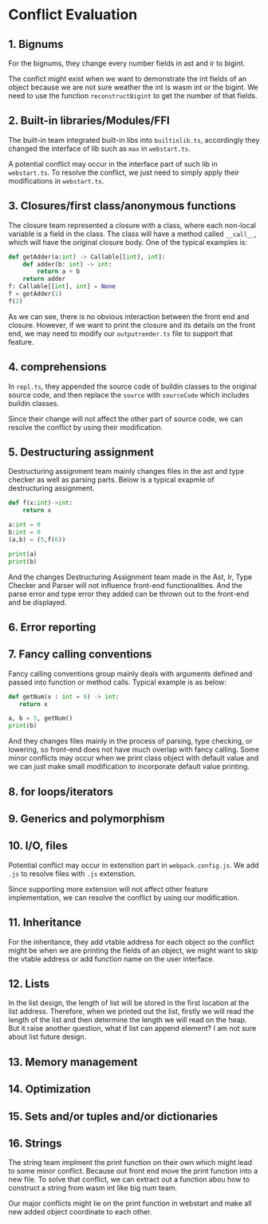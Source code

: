 # Conflict Evaluation

## 1. Bignums
For the bignums, they change every number fields in ast and ir to bigint. 

The confict might exist when we want to demonstrate the int fields of an object because we are not sure weather the int is wasm int or the bigint. We need to use the function `reconstructBigint` to get the number of that fields.

## 2. Built-in libraries/Modules/FFI

The built-in team integrated built-in libs into `builtinlib.ts`, accordingly they changed the interface of lib such as `max` in `webstart.ts`.

A potential conflict may occur in the interface part of such lib in `webstart.ts`. To resolve the conflict, we just need to simply apply their modifications in `webstart.ts`.

## 3. Closures/first class/anonymous functions

The closure team represented a closure with a class, where each non-local variable is a field in the class. The class will have a method called `__call__`,
which will have the original closure body. One of the typical examples is:

```python
def getAdder(a:int) -> Callable[[int], int]:
    def adder(b: int) -> int:
        return a + b
    return adder
f: Callable[[int], int] = None
f = getAdder(1)
f(2)
```

As we can see, there is no obvious interaction between the front end and closure. However, if we want to print the closure and its details on the front end, we may need to modify our `outputrender.ts` file to support that feature.

## 4. comprehensions

In `repl.ts`, they appended the source code of buildin classes to the original source code,
and then replace the `source` with `sourceCode` which includes buildin classes.

Since their change will not affect the other part of source code, we can resolve the conflict
by using their modification. 

## 5. Destructuring assignment
Destructuring assignment team mainly changes files in the ast and type checker as well as parsing parts. Below is a typical exapmle of destructuring assignment.
```python
def f(x:int)->int:
    return x

a:int = 0
b:int = 0
(a,b) = (5,f(6))

print(a)
print(b)
```
And the changes Destructuring Assignment team made in the Ast, Ir, Type Checker and Parser will not influence front-end functionalities. And the parse error and type error they added can be thrown out to the front-end and be displayed.
## 6. Error reporting

## 7. Fancy calling conventions
Fancy calling conventions group mainly deals with arguments defined and passed into function or method calls. Typical example is as below:
```python
def getNum(x : int = 6) -> int:
   return x

a, b = 5, getNum()
print(b)
```
And they changes files mainly in the process of parsing, type checking, or lowering, so front-end does not have much overlap with fancy calling.
Some minor conflicts may occur when we print class object with default value and we can just make small modification to incorporate default value printing.
## 8. for loops/iterators

## 9. Generics and polymorphism

## 10. I/O, files

Potential conflict may occur in extenstion part in `webpack.config.js`. We add `.js` to resolve
files with `.js` extenstion.

Since supporting more extension will not affect other feature implementation, we can resolve the
conflict by using our modification.

## 11. Inheritance
For the inheritance, they add vtable address for each object so the conflict might be when we are printing the fields of an object, we might want to skip the vtable address or add function name on the user interface.

## 12. Lists
In the list design, the length of list will be stored in the first location at the list address. Therefore, when we printed out the list, firstly we will read the length of the list and then determine the length we will read on the heap. But it raise another question, what if list can append element? I am not sure about list future design.  

## 13. Memory management

## 14. Optimization

## 15. Sets and/or tuples and/or dictionaries

## 16. Strings
The string team implment the print function on their own which might lead to some minor conflict. Because out front end move the print function into a new file. To solve that conflict, we can extract out a function abou how to construct a string from wasm int like big num team.

Our major conflicts might lie on the print function in webstart and make all new added object coordinate to each other. 
